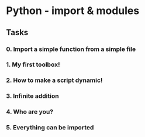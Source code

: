 # Python - import & modules
## Tasks
### 0. Import a simple function from a simple file 
### 1. My first toolbox! 
### 2. How to make a script dynamic!
### 3. Infinite addition 
### 4. Who are you?
### 5. Everything can be imported
